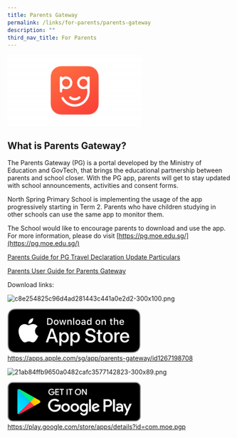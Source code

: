 ```yaml
---
title: Parents Gateway
permalink: /links/for-parents/parents-gateway
description: ""
third_nav_title: For Parents
---
```

<style>  
img {  
  display: block;  
  margin-left: auto;  
  margin-right: auto;  
}  
</style>  
<body><img src="/images/PG-icon2-300x158.png" alt="School Uniform" style="width:60%;">  
  
</body>

**What is Parents Gateway?**
----------------------------

The Parents Gateway (PG) is a portal developed by the Ministry of Education and GovTech, that brings the educational partnership between parents and school closer. With the PG app, parents will get to stay updated with school announcements, activities and consent forms.

  

North Spring Primary School is implementing the usage of the app progressively starting in Term 2. Parents who have children studying in other schools can use the same app to monitor them.

  

The School would like to encourage parents to download and use the app. For more information, please do visit [https://pg.moe.edu.sg/](https://pg.moe.edu.sg/)

  

[Parents Guide for PG Travel Declaration Update Particulars](/files/Parents-Guide-for-PG-Travel-Declaration-Update-Particulars.pdf)

[Parents User Guide for Parents Gateway](/files/Parents-User-Guide-for-Parents-Gateway.pdf)

Download links:

![c8e254825c96d4ad281443c441a0e2d2-300x100.png](https://northspringpri.moe.edu.sg/qql/slot/u233/2020/Links/For%20Parents/Parents%20Gateway/c8e254825c96d4ad281443c441a0e2d2-300x100.png)

![](/images/c8e254825c96d4ad281443c441a0e2d2-300x100.png) https://apps.apple.com/sg/app/parents-gateway/id1267198708

![21ab84ffb9650a0482cafc3577142823-300x89.png](https://northspringpri.moe.edu.sg/qql/slot/u233/2020/Links/For%20Parents/Parents%20Gateway/21ab84ffb9650a0482cafc3577142823-300x89.png)

![](/images/21ab84ffb9650a0482cafc3577142823-300x89.png) https://play.google.com/store/apps/details?id=com.moe.pgp